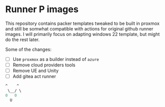 # Runner **P** images

This repository contains packer templates tweaked to be built in proxmox and still be somwhat compatible with actions for original github runner images.
I will primarily focus on adapting windows 22 template, but might do the rest later.

Some of the changes:

- [ ] Use `proxmox` as a builder instead of `azure`
- [ ] Remove cloud providers tools
- [ ] Remove UE and Unity
- [ ] Add gitea act runner

```perl
^    ^
 \__/ \
0   0
  U
```
